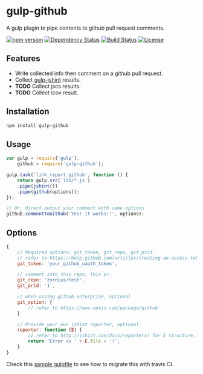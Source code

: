 gulp-github
===========

A gulp plugin to pipe contents to github pull request comments.

[![npm version](https://img.shields.io/npm/v/gulp-github.svg)](https://www.npmjs.org/package/gulp-github) [![Dependency Status](https://david-dm.org/zordius/gulp-github.svg)](https://david-dm.org/zordius/gulp-github) [![Build Status](https://travis-ci.org/zordius/gulp-github.svg?branch=master)](https://travis-ci.org/zordius/gulp-github) [![License](https://img.shields.io/badge/license-MIT-green.svg)](LICENSE.txt)

Features
--------

* Write collected info then comment on a github pull request.
* Collect <a href="https://github.com/spenceralger/gulp-jshint">gulp-jshint</a> results.
* **TODO** Collect jscs results.
* **TODO** Collect icov result.

Installation
------------

```sh
npm install gulp-github
```

Usage
-----

```javascript
var gulp = require('gulp'),
    github = require('gulp-github');

gulp.task('link_report_github', function () {
    return gulp.src('lib/*.js')
    .pipe(jshint())
    .pipe(github(options));
});

// Or, direct output your comment with same options
github.commentToGithub('Yes! it works!!', options);
```

Options
-------

```javascript
{
    // Required options: git_token, git_repo, git_prid
    // refer to https://help.github.com/articles/creating-an-access-token-for-command-line-use/
    git_token: 'your_github_oauth_token',

    // comment into this repo, this pr.
    git_repo: 'zordius/test',
    git_prid: '1',

    // when ussing github enterprise, optional
    git_option: {
        // refer to https://www.npmjs.com/package/github
    }

    // Provide your own jshint reporter, optional
    reporter: function (E) {
        // refer to http://jshint.com/docs/reporters/ for E structure.
        return 'Error in ' + E.file + '!';
    }
}
```

Check this <a href="gulpfile.js">sample gulpfile</a> to see how to migrate this with travis CI.
